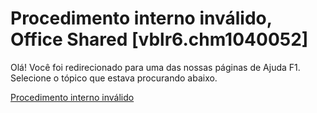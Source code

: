 
# Procedimento interno inválido, Office Shared [vblr6.chm1040052]

Olá! Você foi redirecionado para uma das nossas páginas de Ajuda F1. Selecione o tópico que estava procurando abaixo.

[Procedimento interno inválido](http://msdn.microsoft.com/library/ba314d7c-1d01-6b99-f80b-b1c18b1bef32%28Office.15%29.aspx)
